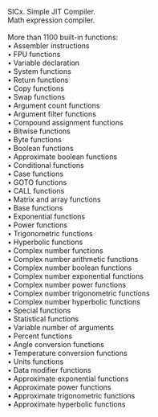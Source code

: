 SICx. Simple JIT Compiler.
<br>
Math expression compiler.
<br>
<br>
More than 1100 built-in functions:
<br>
• Assembler instructions
<br>
• FPU functions
<br>
• Variable declaration
<br>
• System functions
<br>
• Return functions
<br>
• Copy functions
<br>
• Swap functions
<br>
• Argument count functions
<br>
• Argument filter functions
<br>
• Compound assignment functions
<br>
• Bitwise functions
<br>
• Byte functions
<br>
• Boolean functions
<br>
• Approximate boolean functions
<br>
• Conditional functions
<br>
• Case functions
<br>
• GOTO functions
<br>
• CALL functions
<br>
• Matrix and array functions
<br>
• Base functions
<br>
• Exponential functions
<br>
• Power functions
<br>
• Trigonometric functions
<br>
• Hyperbolic functions
<br>
• Complex number functions
<br>
• Complex number arithmetic functions
<br>
• Complex number boolean functions
<br>
• Complex number exponential functions
<br>
• Complex number power functions
<br>
• Complex number trigonometric functions
<br>
• Complex number hyperbolic functions
<br>
• Special functions
<br>
• Statistical functions
<br>
• Variable number of arguments
<br>
• Percent functions
<br>
• Angle conversion functions
<br>
• Temperature conversion functions
<br>
• Units functions
<br>
• Data modifier functions
<br>
• Approximate exponential functions
<br>
• Approximate power functions
<br>
• Approximate trigonometric functions
<br>
• Approximate hyperbolic functions
<br>
